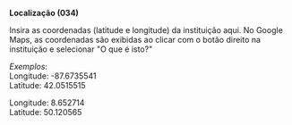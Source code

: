 **Localização (034)**

Insira as coordenadas (latitude e longitude) da instituição aqui. No Google Maps, as coordenadas são exibidas ao clicar com o botão direito na instituição e selecionar "O que é isto?"

_Exemplos_:  
Longitude: -87.6735541  
Latitude: 42.0515515

Longitude: 8.652714  
Latitude: 50.120565